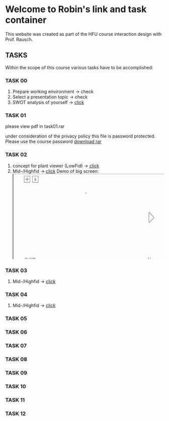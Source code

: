 # Welcome to Robin's link and task container

This website was created as part of the HFU course interaction design with Prof. Rausch.


## TASKS
Within the scope of this course various tasks have to be accomplished:

### TASK 00
1. Prepare working environment -> check
2. Select a presentation topic -> check
3. SWOT analysis of yourself ->   [click](/SWOT.md)

### TASK 01
please view pdf in task01.rar

under consideration of the privacy policy this file is password protected. Please use the course password
[download rar](/task01.rar)

### TASK 02
1. concept for plant viewer (LowFid) ->   [click](/Scan0007.jpg)
2. Mid-/Highfid -> [click](https://xd.adobe.com/view/3e19e366-6382-450b-bfea-7027598a5683-6b4a)
Demo of big screen:
![](screen.gif)

### TASK 03
1. Mid-/Highfid -> [click](https://xd.adobe.com/view/3e19e366-6382-450b-bfea-7027598a5683-6b4a)
### TASK 04
1. Mid-/Highfid -> [click](https://xd.adobe.com/view/3e19e366-6382-450b-bfea-7027598a5683-6b4a)

### TASK 05
### TASK 06
### TASK 07
### TASK 08
### TASK 09
### TASK 10
### TASK 11
### TASK 12



